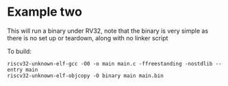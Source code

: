 # Example two

This will run a binary under RV32, note that the binary is very simple as there is no set up or teardown, along with no linker script

To build:

```console
riscv32-unknown-elf-gcc -O0 -o main main.c -ffreestanding -nostdlib --entry main
riscv32-unknown-elf-objcopy -O binary main main.bin
```
